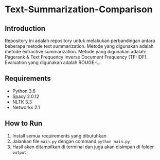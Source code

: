 # Text-Summarization-Comparison

## Introduction
Repository ini adalah repository untuk melakukan perbandingan antara beberapa metode text summarization. Metode yang digunakan adalah metode extractive summarization. Metode yang digunakan adalah: Pagerank & Text Frequency Inverse Document Frequency (TF-IDF). Evaluation yang digunakan adalah ROUGE-L.

## Requirements
* Python 3.6
* Spacy 2.0.12
* NLTK 3.3
* Networkx 2.1

## How to Run
1. Install semua requirements yang dibutuhkan
2. Jalankan file `main.py` dengan command `python main.py`
3. Hasil akan ditampilkan di terminal dan juga akan disimpan di folder `output`
